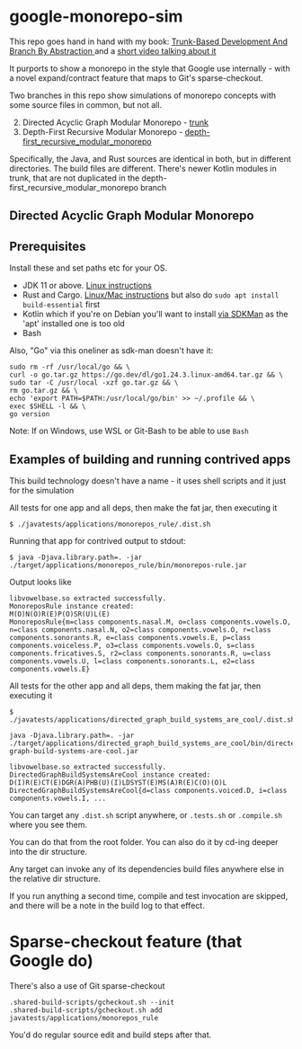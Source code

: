 # google-monorepo-sim

This repo goes hand in hand with my book: [Trunk-Based Development And Branch By Abstraction ](https://tbd-book.com/) and a [short video talking about it](https://tbd-book.com/gmr-vid) 

It purports to show a monorepo in the style that Google use internally - with a novel expand/contract feature that maps to Git's sparse-checkout.

Two branches in this repo show simulations of monorepo concepts with some source files in common, but not all.

2. Directed Acyclic Graph Modular Monorepo - [trunk](https://github.com/paul-hammant/google-monorepo-sim/tree/trunk)
1. Depth-First Recursive Modular Monorepo - [depth-first_recursive_modular_monorepo](https://github.com/paul-hammant/google-monorepo-sim/tree/depth-first_recursive_modular_monorepo)

Specifically, the Java, and Rust sources are identical in both, but in different directories. 
The build files are different. There's newer Kotlin modules in trunk, that are not duplicated 
in the depth-first_recursive_modular_monorepo branch 

## Directed Acyclic Graph Modular Monorepo

## Prerequisites

Install these and set paths etc for your OS.

* JDK 11 or above. [Linux instructions](https://docs.aws.amazon.com/corretto/latest/corretto-21-ug/generic-linux-install.html)
* Rust and Cargo. [Linux/Mac instructions](https://doc.rust-lang.org/cargo/getting-started/installation.html) but also do `sudo apt install build-essential` first
* Kotlin which if you're on Debian you'll want to install [via SDKMan](https://sdkman.io/sdks/kotlin) as the 'apt' installed one is too old
* Bash

Also, "Go" via this oneliner as sdk-man doesn't have it:

``` 
sudo rm -rf /usr/local/go && \
curl -o go.tar.gz https://go.dev/dl/go1.24.3.linux-amd64.tar.gz && \
sudo tar -C /usr/local -xzf go.tar.gz && \
rm go.tar.gz && \
echo 'export PATH=$PATH:/usr/local/go/bin' >> ~/.profile && \
exec $SHELL -l && \
go version
```

Note: If on Windows, use WSL or Git-Bash to be able to use `Bash`

## Examples of building and running contrived apps

This build technology doesn't have a name - it uses shell scripts and it just for the simulation

All tests for one app and all deps, then make the fat jar, then executing it

```
$ ./javatests/applications/monorepos_rule/.dist.sh
```

Running that app for contrived output to stdout:

```
$ java -Djava.library.path=. -jar ./target/applications/monorepos_rule/bin/monorepos-rule.jar
```

Output looks like

```
libvowelbase.so extracted successfully.
MonoreposRule instance created:
M(O)N(O)R(E)P(O)SR(U)L(E)
MonoreposRule{m=class components.nasal.M, o=class components.vowels.O, n=class components.nasal.N, o2=class components.vowels.O, r=class components.sonorants.R, e=class components.vowels.E, p=class components.voiceless.P, o3=class components.vowels.O, s=class components.fricatives.S, r2=class components.sonorants.R, u=class components.vowels.U, l=class components.sonorants.L, e2=class components.vowels.E}
```

All tests for the other app and all deps, them making the fat jar, then executing it 

```
$ ./javatests/applications/directed_graph_build_systems_are_cool/.dist.sh

java -Djava.library.path=. -jar ./target/applications/directed_graph_build_systems_are_cool/bin/directed-graph-build-systems-are-cool.jar

libvowelbase.so extracted successfully.
DirectedGraphBuildSystemsAreCool instance created:
D(I)R(E)CT(E)DGR(A)PHB(U)(I)LDSYST(E)MS(A)R(E)C(O)(O)L
DirectedGraphBuildSystemsAreCool{d=class components.voiced.D, i=class components.vowels.I, ...
```

You can target any `.dist.sh` script anywhere, or `.tests.sh` or `.compile.sh` where you see them.

You can do that from the root folder. You can also do it by cd-ing deeper into the dir structure.

Any target can invoke any of its dependencies build files anywhere else in the relative dir structure.

If you run anything a second time, compile and test invocation are skipped, and there will be a note in the build log to that effect.

# Sparse-checkout feature (that Google do)

There's also a use of Git sparse-checkout

```
.shared-build-scripts/gcheckout.sh --init
.shared-build-scripts/gcheckout.sh add javatests/applications/monorepos_rule
```

You'd do regular source edit and build steps after that.
